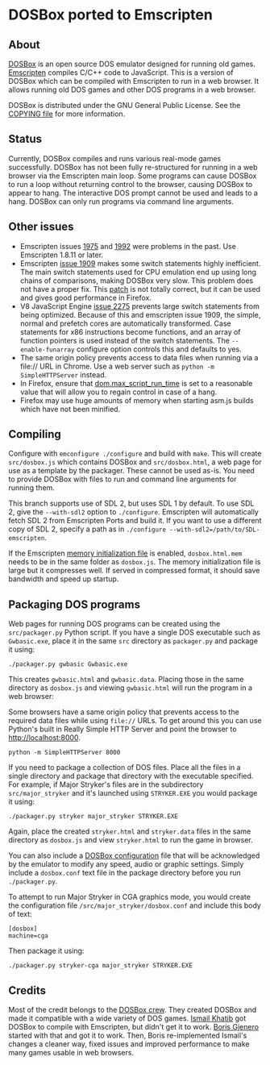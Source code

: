 DOSBox ported to Emscripten
===========================

About
-----

[DOSBox](http://www.dosbox.com/) is an open source DOS emulator designed for
running old games. [Emscripten](https://github.com/kripken/emscripten)
compiles C/C++ code to JavaScript. This is a version of DOSBox which can be
compiled with Emscripten to run in a web browser. It allows running old DOS
games and other DOS programs in a web browser.

DOSBox is distributed under the GNU General Public License. See the
[COPYING file](https://github.com/dreamlayers/em-dosbox/blob/em-dosbox-0.74/COPYING)
for more information.

Status
------

Currently, DOSBox compiles and runs various real-mode games successfully.
DOSBox has not been fully re-structured for running in a web browser via the
Emscripten main loop. Some programs can cause DOSBox to run a loop without
returning control to the browser, causing DOSBox to appear to hang.
The interactive DOS prompt cannot be used and leads to a
hang. DOSBox can only run programs via command line arguments.

Other issues
------------

* Emscripten issues
[1975](https://github.com/kripken/emscripten/issues/1975) and
[1992](https://github.com/kripken/emscripten/issues/1992) were problems in
the past. Use Emscripten 1.8.11 or later.
* Emscripten [issue 1909](https://github.com/kripken/emscripten/issues/1909)
makes some switch statements highly inefficient. The main switch statements
used for CPU emulation end up using long chains of comparisons, making DOSBox
very slow. This problem does not have a proper fix. This
[patch](https://gist.github.com/dreamlayers/8463670) is not totally correct,
but it can be used and gives good performance in Firefox.
* V8 JavaScript Engine [issue
2275](http://code.google.com/p/v8/issues/detail?id=2275) prevents large switch
statements from being optimized. Because of this and emscripten issue 1909,
the simple, normal and prefetch cores are automatically transformed. Case
statements for x86 instructions become functions, and an array of function
pointers is used instead of the switch statements. The `--enable-funarray`
configure option controls this and defaults to yes.
* The same origin policy prevents access to data files when running via a
file:// URL in Chrome. Use a web server such as `python -m SimpleHTTPServer`
instead.
* In Firefox, ensure that
[dom.max\_script\_run\_time](http://kb.mozillazine.org/Dom.max_script_run_time)
 is set to a reasonable value that will allow you to regain control in case of
a hang.
* Firefox may use huge amounts of memory when starting asm.js builds which have
not been minified.

Compiling
---------

Configure with `emconfigure ./configure` and build with `make`.
This will create `src/dosbox.js` which contains DOSBox and `src/dosbox.html`,
a web page for use as a template by the packager. These cannot be used as-is.
You need to provide DOSBox with files to run and command line arguments for
running them.

This branch supports use of SDL 2, but uses SDL 1 by default. To use SDL 2,
give the `--with-sdl2` option to `./configure`. Emscripten will automatically
fetch SDL 2 from Emscripten Ports and build it. If you want to use a different
copy of SDL 2, specify a path as in
`./configure --with-sdl2=/path/to/SDL-emscripten`.

If the Emscripten
[memory initialization file](https://kripken.github.io/emscripten-site/docs/optimizing/Optimizing-Code.html#memory-initialization)
is enabled, `dosbox.html.mem` needs to be in the same folder as `dosbox.js`.
The memory initialization file is large but it compresses well. If served in
compressed format, it should save bandwidth and speed up startup.

Packaging DOS programs
----------------------

Web pages for running DOS programs can be created using the `src/packager.py`
Python script. If you have a single DOS executable such as `Gwbasic.exe`, place
it in the same `src` directory as `packager.py` and package it using:

```./packager.py gwbasic Gwbasic.exe```

This creates `gwbasic.html` and `gwbasic.data`. Placing those in the same
directory as `dosbox.js` and viewing `gwbasic.html` will run the program in a
web browser:

Some browsers have a same origin policy that prevents access to the required
data files while using `file://` URLs. To get around this you can use Python's
built in Really Simple HTTP Server and point the browser to
[http://localhost:8000](http://localhost:8000).

```python -m SimpleHTTPServer 8000```

If you need to package a collection of DOS files. Place all the files in a
single directory and package that directory with the executable specified. For
example, if Major Stryker's files are in the subdirectory `src/major_stryker`
and it's launched using `STRYKER.EXE` you would package it using:

```./packager.py stryker major_stryker STRYKER.EXE```

Again, place the created `stryker.html` and `stryker.data` files in the same
directory as `dosbox.js` and view `stryker.html` to run the game in browser.

You can also include a [DOSBox
configuration](http://www.dosbox.com/wiki/Dosbox.conf) file that will be
acknowledged by the emulator to modify any speed, audio or graphic settings.
Simply include a `dosbox.conf` text file in the package directory before you
run `./packager.py`.

To attempt to run Major Stryker in CGA graphics mode, you would create the
configuration file `/src/major_stryker/dosbox.conf` and include this body of
text:

```
[dosbox]
machine=cga
```

Then package it using:

```./packager.py stryker-cga major_stryker STRYKER.EXE```

Credits
-------

Most of the credit belongs to the
[DOSBox crew](http://www.dosbox.com/crew.php).
They created DOSBox and made it compatible with a wide variety of DOS games.
[Ismail Khatib](https://github.com/CeRiAl) got DOSBox
to compile with Emscripten, but didn't get it to work.
[Boris Gjenero](https://github.com/dreamlayers)
started with that and got it to work. Then, Boris re-implemented
Ismail's changes a cleaner way, fixed issues and improved performance to make
many games usable in web browsers.

